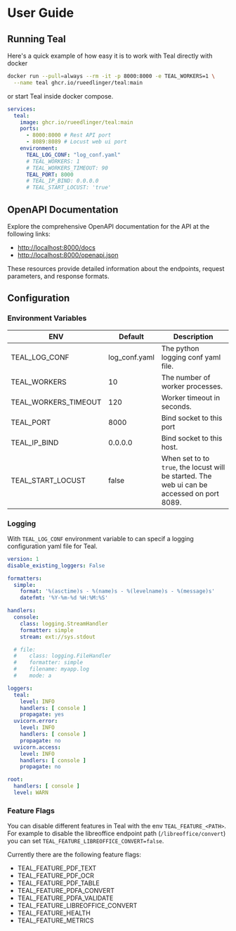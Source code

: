 # User Guide

## Running Teal

Here's a quick example of how easy it is to work with Teal directly with docker

```bash
docker run --pull=always --rm -it -p 8000:8000 -e TEAL_WORKERS=1 \
  --name teal ghcr.io/rueedlinger/teal:main
```

or start Teal inside docker compose.

```yaml
services:
  teal:
    image: ghcr.io/rueedlinger/teal:main
    ports:
      - 8000:8000 # Rest API port 
      - 8089:8089 # Locust web ui port
    environment:
      TEAL_LOG_CONF: "log_conf.yaml"
      # TEAL_WORKERS: 1
      # TEAL_WORKERS_TIMEOUT: 90
      TEAL_PORT: 8000
      # TEAL_IP_BIND: 0.0.0.0
      # TEAL_START_LOCUST: 'true'
```

## OpenAPI Documentation

Explore the comprehensive OpenAPI documentation for the API at the following links:

- [http://localhost:8000/docs](http://localhost:8000/docs)
- [http://localhost:8000/openapi.json](http://localhost:8000/openapi.json)

These resources provide detailed information about the endpoints, request parameters, and response formats.

## Configuration

### Environment Variables

| ENV                  | Default       | Description                                                                                 |
|----------------------|---------------|---------------------------------------------------------------------------------------------|
| TEAL_LOG_CONF        | log_conf.yaml | The python logging conf yaml file.                                                          |
| TEAL_WORKERS         | 10            | The number of worker processes.                                                             |
| TEAL_WORKERS_TIMEOUT | 120           | Worker timeout in seconds.                                                                  |
| TEAL_PORT            | 8000          | Bind socket to this port                                                                    |
| TEAL_IP_BIND         | 0.0.0.0       | Bind socket to this host.                                                                   |
| TEAL_START_LOCUST    | false         | When set to to `true`, the locust will be started. The web ui can be accessed on port 8089. |

### Logging

With `TEAL_LOG_CONF` environment variable to can specif a logging configuration yaml file for Teal.

```yaml
version: 1
disable_existing_loggers: False

formatters:
  simple:
    format: '%(asctime)s - %(name)s - %(levelname)s - %(message)s'
    datefmt: '%Y-%m-%d %H:%M:%S'

handlers:
  console:
    class: logging.StreamHandler
    formatter: simple
    stream: ext://sys.stdout

  # file:
  #    class: logging.FileHandler
  #    formatter: simple
  #    filename: myapp.log
  #    mode: a

loggers:
  teal:
    level: INFO
    handlers: [ console ]
    propagate: yes
  uvicorn.error:
    level: INFO
    handlers: [ console ]
    propagate: no
  uvicorn.access:
    level: INFO
    handlers: [ console ]
    propagate: no

root:
  handlers: [ console ]
  level: WARN
```

### Feature Flags

You can disable different features in Teal with the env `TEAL_FEATURE_<PATH>`. For example to disable the libreoffice
endpoint path (`/libreoffice/convert`) you can set `TEAL_FEATURE_LIBREOFFICE_CONVERT=false`.

Currently there are the following feature flags:

- TEAL_FEATURE_PDF_TEXT
- TEAL_FEATURE_PDF_OCR
- TEAL_FEATURE_PDF_TABLE
- TEAL_FEATURE_PDFA_CONVERT
- TEAL_FEATURE_PDFA_VALIDATE
- TEAL_FEATURE_LIBREOFFICE_CONVERT
- TEAL_FEATURE_HEALTH
- TEAL_FEATURE_METRICS